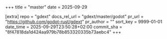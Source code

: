 +++
title = "master"
date = 2025-09-29

[extra]
repo = "gdext"
docs_rel_url = "gdext/master/godot"
pr_url = "https://github.com/godot-rust/gdext"
pr_author = ""
sort_key = 9999-01-01
date_time = 2025-09-29T23:50:28+02:00
commit_sha = "8f47818da1d424aa979b78b853320335b73aebc4"
+++


